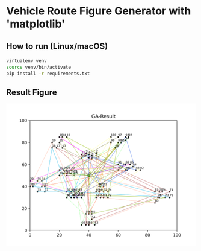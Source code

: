 # Vehicle Route Figure Generator with 'matplotlib'

## How to run (Linux/macOS)

```bash
virtualenv venv
source venv/bin/activate
pip install -r requirements.txt
```

## Result Figure

![figure](https://github.com/OnurYurteri/route-matplotlib-figure/blob/master/GA-Result_2020-06-19_15:59:25.png?raw=true)
